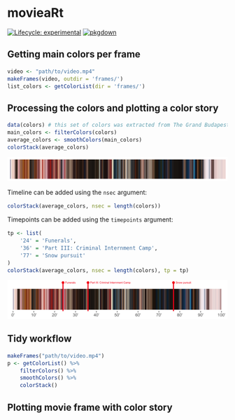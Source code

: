 # movieaRt

<!-- badges: start -->
[![Lifecycle: experimental](https://img.shields.io/badge/lifecycle-experimental-orange.svg)](https://www.tidyverse.org/lifecycle/#experimental)
[![pkgdown](https://github.com/js2264/movieaRt/workflows/pkgdown/badge.svg)](https://github.com/js2264/movieaRt/actions)
<!-- badges: end -->

## Getting main colors per frame

```r
video <- "path/to/video.mp4"
makeFrames(video, outdir = 'frames/')
list_colors <- getColorList(dir = 'frames/')
```

## Processing the colors and plotting a color story

```r
data(colors) # this set of colors was extracted from The Grand Budapest Hotel, directed by Wes Anderson.
main_colors <- filterColors(colors)
average_colors <- smoothColors(main_colors)
colorStack(average_colors)
```

![](man/figures/TGBH.png)

Timeline can be added using the `nsec` argument: 

```r
colorStack(average_colors, nsec = length(colors))
```

Timepoints can be added using the `timepoints` argument: 

```r
tp <- list(
    '24' = 'Funerals', 
    '36' = 'Part III: Criminal Internment Camp', 
    '77' = 'Snow pursuit'
)
colorStack(average_colors, nsec = length(colors), tp = tp)
```

![](man/figures/TGBH_with-timepoints.png)

## Tidy workflow

```r
makeFrames("path/to/video.mp4")
p <- getColorList() %>% 
    filterColors() %>% 
    smoothColors() %>% 
    colorStack()
```

## Plotting movie frame with color story


